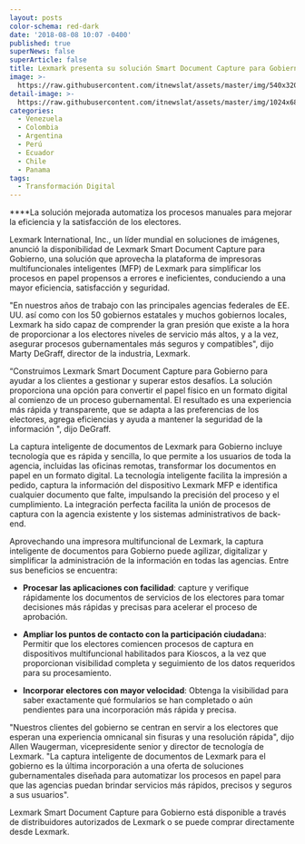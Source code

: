 ```yaml
---
layout: posts
color-schema: red-dark
date: '2018-08-08 10:07 -0400'
published: true
superNews: false
superArticle: false
title: Lexmark presenta su solución Smart Document Capture para Gobierno
image: >-
  https://raw.githubusercontent.com/itnewslat/assets/master/img/540x320/Ejecutivos-Reunidos-p.jpg
detail-image: >-
  https://raw.githubusercontent.com/itnewslat/assets/master/img/1024x680/Ejecutivos-Reunidos-g.jpg
categories:
  - Venezuela
  - Colombia
  - Argentina
  - Perú
  - Ecuador
  - Chile
  - Panama
tags:
  - Transformación Digital
---
```

****La solución mejorada automatiza los procesos manuales para mejorar la eficiencia y la satisfacción de los electores.

Lexmark International, Inc., un líder mundial en soluciones de imágenes, anunció la disponibilidad de Lexmark Smart Document Capture para Gobierno, una solución que aprovecha la plataforma de impresoras multifuncionales inteligentes (MFP) de Lexmark para simplificar los procesos en papel propensos a errores e ineficientes, conduciendo a una mayor eficiencia, satisfacción y seguridad.

"En nuestros años de trabajo con las principales agencias federales de EE. UU. así como con los 50 gobiernos estatales y muchos gobiernos locales, Lexmark ha sido capaz de comprender la gran presión que existe a la hora de proporcionar a los electores niveles de servicio más altos, y a la vez, asegurar procesos gubernamentales más seguros y compatibles", dijo Marty DeGraff, director de la industria, Lexmark.

“Construimos Lexmark Smart Document Capture para Gobierno para ayudar a los clientes a gestionar y superar estos desafíos. La solución proporciona una opción para convertir el papel físico en un formato digital al comienzo de un proceso gubernamental. El resultado es una experiencia más rápida y transparente, que se adapta a las preferencias de los electores, agrega eficiencias y ayuda a mantener la seguridad de la información ", dijo DeGraff.

La captura inteligente de documentos de Lexmark para Gobierno incluye tecnología que es rápida y sencilla, lo que permite a los usuarios de toda la agencia, incluidas las oficinas remotas, transformar los documentos en papel en un formato digital. La tecnología inteligente facilita la impresión a pedido, captura la información del dispositivo Lexmark MFP e identifica cualquier documento que falte, impulsando la precisión del proceso y el cumplimiento. La integración perfecta facilita la unión de procesos de captura con la agencia existente y los sistemas administrativos de back-end.

Aprovechando una impresora multifuncional de Lexmark, la captura inteligente de documentos para Gobierno puede agilizar, digitalizar y simplificar la administración de la información en todas las agencias. Entre sus beneficios se encuentra:

- **Procesar las aplicaciones con facilidad**: capture y verifique rápidamente los documentos de servicios de los electores para tomar decisiones más rápidas y precisas para acelerar el proceso de aprobación.

- **Ampliar los puntos de contacto con la participación ciudadan**a: Permitir que los electores comiencen procesos de captura en dispositivos multifuncional habilitados para Kioscos, a la vez que proporcionan visibilidad completa y seguimiento de los datos requeridos para su procesamiento.

- **Incorporar electores con mayor velocidad**: Obtenga la visibilidad para saber exactamente qué formularios se han completado o aún pendientes para una incorporación más rápida y precisa.

"Nuestros clientes del gobierno se centran en servir a los electores que esperan una experiencia omnicanal sin fisuras y una resolución rápida", dijo Allen Waugerman, vicepresidente senior y director de tecnología de Lexmark. "La captura inteligente de documentos de Lexmark para el gobierno es la última incorporación a una oferta de soluciones gubernamentales diseñada para automatizar los procesos en papel para que las agencias puedan brindar servicios más rápidos, precisos y seguros a sus usuarios".

Lexmark Smart Document Capture para Gobierno está disponible a través de distribuidores autorizados de Lexmark o se puede comprar directamente desde Lexmark.